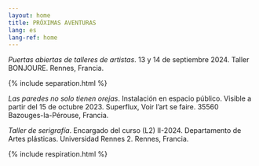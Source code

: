 ```yaml
---
layout: home
title: PRÓXIMAS AVENTURAS
lang: es
lang-ref: home
---
```


*Puertas abiertas de talleres de artistas*. 13 y 14 de septiembre 2024. Taller BONJOURE. Rennes, Francia.

{% include separation.html %}

*Las paredes no solo tienen orejas*. Instalación en espacio público. Visible a partir del 15 de octubre 2023. Superflux, Voir l’art se faire. 35560 Bazouges-la-Pérouse, Francia.

*Taller de serigrafía*. Encargado del curso (L2) II-2024. Departamento de Artes plásticas. Universidad Rennes 2. Rennes, Francia.

{% include respiration.html %}
